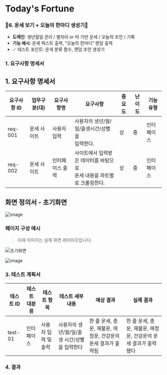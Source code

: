# Today's Fortune
### 🤗6. **운세 보기 + 오늘의 한마디 생성기**🤗

- **도메인**: 생년월일 관리 / 별자리 or 띠 기반 운세 / 오늘의 조언 / 기록
- **기능 예시**: 운세 텍스트 출력, “오늘의 한마디” 랜덤 출력
- ✅ 테스트 포인트: 운세 분류 함수, 랜덤 조언 생성기

### 1. 요구사항 명세서
## 1. 요구사항 명세서

| 요구사항 ID | 업무구분(대)   | 요구사항명       | 요구사항                                                                 | 중요도 | 난이도 | 기능 유형  |
|-------------|----------------|------------------|--------------------------------------------------------------------------|--------|--------|-------------|
| req-001     | 운세&nbsp;사이트 | 사용자 입력      | 사용자의 생년/월/일/출생시간/성별을<br>입력한다.                         | 상     | 중     | 인터페이스 |
| req-002     | 운세&nbsp;사이트 | 인터페이스 출력  | 사이트에서 입력받은 데이터를 바탕으로<br>운세 내용을 파트별로 크롤링한다. | 상     | 중     | 인터페이스 |


##  화면 정의서 - 초기화면

![image](https://github.com/user-attachments/assets/1ec8ccfc-21a4-436f-ba28-7f4fbe03ddf0)


###  페이지 구성 예시

> 아래 이미지는 실제 화면 레이아웃입니다:

![초기화면](./images/start_screen.png)

![image](https://github.com/user-attachments/assets/911e84d8-cf41-43ee-8eb5-4454f5a505ef)


### 3. 테스트 계획서

| 테스트 ID  | 테스트 대분류 | 테스트 항목           | 테스트 세부내용                                         | 예상 결과                                                    | 실제 결과                                |
|------------|----------------|------------------------|----------------------------------------------------------|---------------------------------------------------------------|------------------------------------------|
| test-01    | 인터페이스     | 사용자 입력 및 출력    | 사용자의 생년/월/일/출생 시간/성별을 입력한다            | 한 줄 운세, 총운, 재물운, 애정운, 건강운의 운세 결과가 출력됨 | 한 줄 운세, 총운, 재물운, 애정운, 건강운의 운세 결과가 출력됐다 |


### 4. 결과
